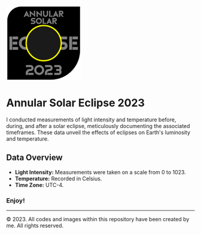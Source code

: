 <img src="MEDIA/PATCH.png" width="200">

# Annular Solar Eclipse 2023

I conducted measurements of light intensity and temperature before, during, and after a solar eclipse, meticulously documenting the associated timeframes. These data unveil the effects of eclipses on Earth's luminosity and temperature.

## Data Overview

- **Light Intensity:** Measurements were taken on a scale from 0 to 1023.
- **Temperature:** Recorded in Celsius.
- **Time Zone:** UTC-4.

### Enjoy!

---

© 2023. All codes and images within this repository have been created by me. All rights reserved.
